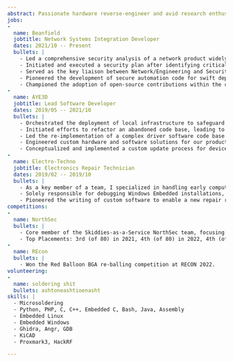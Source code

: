 ```yaml
---
abstract: Passionate hardware reverse-engineer and avid research enthusiast specializing in embedded systems. Seeking opportunities within a cutting-edge organization that fosters an inclusive culture. With over 10 years of experience from reverse engineering to server administration and software engineering, and as an active member of the local security community, I am eager to bring my diverse skill set to your team.
jobs:
- 
  name: Beanfield
  jobtitle: Network Systems Integration Developer 
  dates: 2021/10 -- Present
  bullets: |
    - Led a comprehensive security analysis of a network product widely used by the company, identifying multiple critical issues, including an authentication bypass that granted full device control and potential for denial of service.
    - Initiated and executed a security plan after identifying critical vulnerabilities in a vendor's access control system that could have lead to undetected access.
    - Served as the key liaison between Network/Engineering and Security teams, championing the cause for a more secure environment.
    - Pioneered the development of secure automation code for swift deployment of new services, ensuring secure settings across the company network and minimizing human error.
    - Championed the adoption of open-source contributions within the company, leading by example through my active participation and code contributions.
-
  name: AYE3D
  jobtitle: Lead Software Developer
  dates: 2019/05 -- 2021/10
  bullets: |
    - Orchestrated the deployment of local infrastructure to safeguard company information and establish secure remote access.
    - Initiated efforts to refactor an abandoned code base, leading to swift resumption of development progress.
    - Led the re-implementation of a complex driver software code base into Object Oriented C++, enhancing both speed and simplicity of the code.
    - Engineered custom hardware and software solutions for our products, leading to increased stability and reduced costs.
    - Conceptualized and implemented a custom update process for devices, ensuring secure upgrades, eliminating the need for a technician.
-
  name: Electro-Techno
  jobtitle: Electronics Repair Technician 
  dates: 2019/02 -- 2019/10
  bullets: |
    - As a key member of a team, I specialized in handling early computer based systems. My unique expertise in this area complemented the team's collective skills in reverse-engineering damaged or malfunctioning industrial system controllers to isolate and repair faults, including legacy systems where no documentation or other support pathways exist.
    - Solely responsible for debugging Windows Embedded installations, including proprietary and undocumented software.
    - Pioneered the writing of custom software to enable a new repair revenue stream for re-calibration and restoration of Human Machine Interfaces for a national regulated transportation co.
competitions:
-
  name: NorthSec
  bullets: |
    - Core member of the Skiddies-as-a-Service NorthSec team, focusing on reverse-engineering and embedded challenges at world's largest capture-the-flag hacking competition.
    - Top Placements: 3rd (of 80) in 2021, 4th (of 80) in 2022, 4th (of 78) in 2020.
-
  name: REcon
  bullets: |
    - Won the Red Balloon BGA re-balling competition at RECON 2022. 
volunteering:
- 
  name: soldering shit
  bullets: ashtoneashtioenasht
skills: |
  - Microsoldering
  - Python, PHP, C, C++, Embedded C, Bash, Java, Assembly
  - Embedded Linux
  - Embedded Windows
  - Ghidra, Angr, GDB
  - KiCAD
  - Proxmark3, HackRF

---
```



